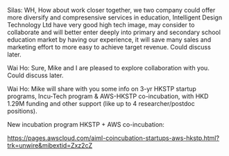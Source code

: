 Silas: WH, How about work closer together, we two company could offer more diversify and compresensive services in education, Intelligent Design Technology Ltd have very good high tech image, may consider to collaborate and will better enter deeply into primary and secondary school education market by having our experience, it will save many sales and marketing effort to more easy to achieve target revenue.  Could discuss later.

Wai Ho: Sure, Mike and I are pleased to explore collaboration with you. Could discuss later.

Wai Ho: Mike will share with you some info on 3-yr HKSTP startup programs, Incu-Tech program & AWS-HKSTP co-incubation, with HKD 1.29M funding and other support (like up to 4 researcher/postdoc positions).

New incubation program HKSTP + AWS co-incubation: 

https://pages.awscloud.com/aiml-coincubation-startups-aws-hkstp.html?trk=unwire&mibextid=Zxz2cZ

